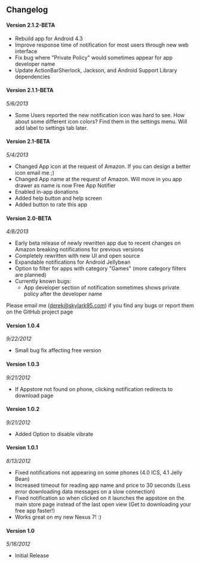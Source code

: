 Changelog
---------

#### Version 2.1.2-BETA ####
  
  * Rebuild app for Android 4.3
  * Improve response time of notification for most users through new web interface
  * Fix bug where "Private Policy" would sometimes appear for app developer name
  * Update ActionBarSherlock, Jackson, and Android Support Library dependencies


#### Version 2.1.1-BETA ####

  *5/6/2013*
  
  * Some Users reported the new notification icon was hard to see. How about some different icon colors? Find them in the settings menu. Will add label to settings tab later.


#### Version 2.1-BETA ####
 
  *5/4/2013*
  
  * Changed App icon at the request of Amazon. If you can design a better icon email me ;)
  * Changed App name at the request of Amazon. Will move in you app drawer as name is now Free App Notifier
  * Enabled in-app donations
  * Added help button and help screen
  * Added button to rate this app


#### Version 2.0-BETA ####
 
  *4/8/2013*
 
  * Early beta release of newly rewritten app due to recent changes on Amazon breaking notifications for previous versions
  * Completely rewritten with new UI and open source
  * Expandable notifications for Android Jellybean
  * Option to filter for apps with category "Games" (more category filters are planned)
  * Currently known bugs:
    * App developer section of notification sometimes shows private policy after the developer name

  Please email me (derek@skylark95.com) if you find any bugs or report them on the GitHub project page


#### Version 1.0.4 ####

  *9/22/2012*

  * Small bug fix affecting free version


#### Version 1.0.3 ####

  *9/21/2012*

  * If Appstore not found on phone, clicking notification redirects to download page

#### Version 1.0.2 ####

  *9/21/2012*

  * Added Option to disable vibrate

#### Version 1.0.1 ####

  *8/13/2012*
  
  * Fixed notifications not appearing on some phones (4.0 ICS, 4.1 Jelly Bean)
  * Increased timeout for reading app name and price to 30 seconds (Less error downloading data messages on a slow connection)
  * Fixed notification so when clicked on it launches the appstore on the main store page instead of the last open view (Get to downloading your free app faster!)
  * Works great on my new Nexus 7! :)

#### Version 1.0 ####

  *5/16/2012*
  
  * Initial Release
